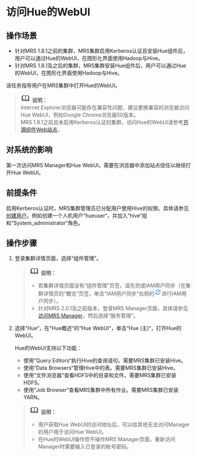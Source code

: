 # 访问Hue的WebUI<a name="ZH-CN_TOPIC_0173178945"></a>

## 操作场景<a name="sf9c6b6827b7145b081eff31b193282f3"></a>

-   针对MRS 1.8.1之前的集群，MRS集群启用Kerberos认证且安装Hue组件后，用户可以通过Hue的WebUI，在图形化界面使用Hadoop与Hive。
-   针对MRS 1.8.1及之后的集群，MRS集群安装Hue组件后，用户可以通过Hue的WebUI，在图形化界面使用Hadoop与Hive。

该任务指导用户在MRS集群中打开Hue的WebUI。

>![](public_sys-resources/icon-note.gif) **说明：**   
>Internet Explorer浏览器可能存在兼容性问题，建议更换兼容的浏览器访问Hue WebUI，例如Google Chrome浏览器50版本。  
>MRS 1.8.1之前且未启用Kerberos认证的集群，访问Hue的WebUI请参考[开源组件Web站点](开源组件Web站点.md)。  

## 对系统的影响<a name="s061d5c51119b4146b96b91a0495a5042"></a>

第一次访问MRS Manager和Hue WebUI，需要在浏览器中添加站点信任以继续打开Hue WebUI。

## 前提条件<a name="sbffe2dde8108458fa04cafc49371a793"></a>

启用Kerberos认证时，MRS集群管理员已分配用户使用Hive的权限。具体请参见[创建用户](创建用户.md)。例如创建一个人机用户“hueuser“，并加入“hive“组和“System\_administrator“角色。

## 操作步骤<a name="s03aabc6eef834965add62eb571753d1d"></a>

1.  登录集群详情页面，选择“组件管理”。

    >![](public_sys-resources/icon-note.gif) **说明：**   
    >-   若集群详情页面没有“组件管理”页签，请先完成IAM用户同步（在集群详情页的“概览”页签，单击“IAM用户同步“右侧的![](figures/zh-cn_image_0207903633.png)进行IAM用户同步）。  
    >-   针对MRS 2.0.1及之前版本，登录MRS Manager页面，具体请参见[访问MRS Manager](访问MRS-Manager.md)，然后选择“服务管理”。  

2.  选择“Hue“，在“Hue概述“的“Hue WebUI“，单击“Hue \(主\)“，打开Hue的WebUI。

    Hue的WebUI支持以下功能：

    -   使用“Query Editors“执行Hive的查询语句。需要MRS集群已安装Hive。
    -   使用“Data Browsers“管理Hive中的表。需要MRS集群已安装Hive。
    -   使用“文件浏览器“查看HDFS中的目录和文件。需要MRS集群已安装HDFS。
    -   使用“Job Browser“查看MRS集群中所有作业。需要MRS集群已安装YARN。

    >![](public_sys-resources/icon-note.gif) **说明：**   
    >-   用户获取Hue WebUI的访问地址后，可以给其他无法访问Manager的用户用于访问Hue WebUI。  
    >-   在Hue的WebUI操作但不操作MRS Manager页面，重新访问Manager时需要输入已登录的帐号密码。  



